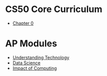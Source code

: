 # CS50 Core Curriculum

* [Chapter 0](0)
<!-- * [Chapter 1](1)
* [Chapter 2](2)
* [Chapter 3](3)
* [Chapter 4](4)
* [Chapter 5](5)
* [Chapter 6](6)
* [Chapter 7](7)
* [Chapter 8](8) -->

# AP Modules

* [Understanding Technology](understanding_technology)
* [Data Science](data_science)
* [Impact of Computing](impact_of_computing)

